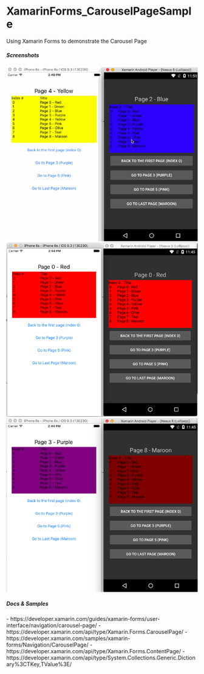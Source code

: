 # XamarinForms_CarouselPageSample
Using Xamarin Forms to demonstrate the Carousel Page 

<h5>Screenshots</h5>

<img src="https://github.com/mattregul/XamarinForms_CarouselPageSample/blob/master/Screenshots/demo.gif">

<img src="https://github.com/mattregul/XamarinForms_CarouselPageSample/blob/master/Screenshots/screenshot1.png">

<img src="https://github.com/mattregul/XamarinForms_CarouselPageSample/blob/master/Screenshots/screenshot2.png">

<h5>Docs & Samples</h5>
- https://developer.xamarin.com/guides/xamarin-forms/user-interface/navigation/carousel-page/
- https://developer.xamarin.com/api/type/Xamarin.Forms.CarouselPage/
- https://developer.xamarin.com/samples/xamarin-forms/Navigation/CarouselPage/
- https://developer.xamarin.com/api/type/Xamarin.Forms.ContentPage/
- https://developer.xamarin.com/api/type/System.Collections.Generic.Dictionary%3CTKey,TValue%3E/
